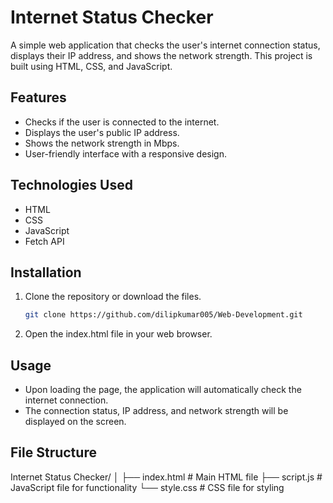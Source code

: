# Internet Status Checker

A simple web application that checks the user's internet connection status, displays their IP address, and shows the network strength. This project is built using HTML, CSS, and JavaScript.

## Features

- Checks if the user is connected to the internet.
- Displays the user's public IP address.
- Shows the network strength in Mbps.
- User-friendly interface with a responsive design.

## Technologies Used

- HTML
- CSS
- JavaScript
- Fetch API

## Installation

1. Clone the repository or download the files.
   ```bash
   git clone https://github.com/dilipkumar005/Web-Development.git

2. Open the index.html file in your web browser.

## Usage

- Upon loading the page, the application will automatically check the internet connection.
- The connection status, IP address, and network strength will be displayed on the screen.

## File Structure

Internet Status Checker/
│
├── index.html      # Main HTML file
├── script.js       # JavaScript file for functionality
└── style.css       # CSS file for styling